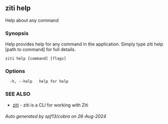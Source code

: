 ## ziti help

Help about any command

### Synopsis

Help provides help for any command in the application.
Simply type ziti help [path to command] for full details.

```
ziti help [command] [flags]
```

### Options

```
  -h, --help   help for help
```

### SEE ALSO

* [ziti](../ziti.md)	 - ziti is a CLI for working with Ziti

###### Auto generated by spf13/cobra on 26-Aug-2024
